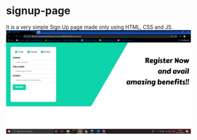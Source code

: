 # signup-page
It is a very simple Sign Up page made only using HTML, CSS and JS. 
![Screenshot](screenshot.png)
